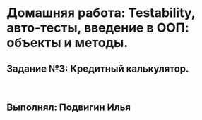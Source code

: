 # Домашняя работа: Testability, авто-тесты, введение в ООП: объекты и методы.
## Задание №3: Кредитный калькулятор.

<br>

## Выполнял: Подвигин Илья